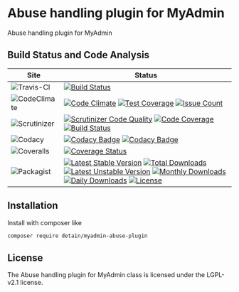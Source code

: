 # Abuse handling plugin for MyAdmin

Abuse handling plugin for MyAdmin

## Build Status and Code Analysis

Site          | Status
--------------|---------------------------
![Travis-CI](http://i.is.cc/storage/GYd75qN.png "Travis-CI")     | [![Build Status](https://travis-ci.org/detain/myadmin-abuse-plugin.svg?branch=master)](https://travis-ci.org/detain/myadmin-abuse-plugin)
![CodeClimate](http://i.is.cc/storage/GYlageh.png "CodeClimate")  | [![Code Climate](https://codeclimate.com/github/detain/myadmin-abuse-plugin/badges/gpa.svg)](https://codeclimate.com/github/detain/myadmin-abuse-plugin) [![Test Coverage](https://codeclimate.com/github/detain/myadmin-abuse-plugin/badges/coverage.svg)](https://codeclimate.com/github/detain/myadmin-abuse-plugin/coverage) [![Issue Count](https://codeclimate.com/github/detain/myadmin-abuse-plugin/badges/issue_count.svg)](https://codeclimate.com/github/detain/myadmin-abuse-plugin)
![Scrutinizer](http://i.is.cc/storage/GYeUnux.png "Scrutinizer")   | [![Scrutinizer Code Quality](https://scrutinizer-ci.com/g/myadmin-plugins/myadmin-abuse-plugin/badges/quality-score.png?b=master)](https://scrutinizer-ci.com/g/myadmin-plugins/myadmin-abuse-plugin/?branch=master) [![Code Coverage](https://scrutinizer-ci.com/g/myadmin-plugins/myadmin-abuse-plugin/badges/coverage.png?b=master)](https://scrutinizer-ci.com/g/myadmin-plugins/myadmin-abuse-plugin/?branch=master) [![Build Status](https://scrutinizer-ci.com/g/myadmin-plugins/myadmin-abuse-plugin/badges/build.png?b=master)](https://scrutinizer-ci.com/g/myadmin-plugins/myadmin-abuse-plugin/build-status/master)
![Codacy](http://i.is.cc/storage/GYi66Cx.png "Codacy")        | [![Codacy Badge](https://api.codacy.com/project/badge/Grade/226251fc068f4fd5b4b4ef9a40011d06)](https://www.codacy.com/app/detain/myadmin-abuse-plugin) [![Codacy Badge](https://api.codacy.com/project/badge/Coverage/25fa74eb74c947bf969602fcfe87e349)](https://www.codacy.com/app/detain/myadmin-abuse-plugin?utm_source=github.com&utm_medium=referral&utm_content=detain/myadmin-abuse-plugin&utm_campaign=Badge_Coverage)
![Coveralls](http://i.is.cc/storage/GYjNSim.png "Coveralls")    | [![Coverage Status](https://coveralls.io/repos/github/detain/db_abstraction/badge.svg?branch=master)](https://coveralls.io/github/detain/myadmin-abuse-plugin?branch=master)
![Packagist](http://i.is.cc/storage/GYacBEX.png "Packagist")     | [![Latest Stable Version](https://poser.pugx.org/detain/myadmin-abuse-plugin/version)](https://packagist.org/packages/detain/myadmin-abuse-plugin) [![Total Downloads](https://poser.pugx.org/detain/myadmin-abuse-plugin/downloads)](https://packagist.org/packages/detain/myadmin-abuse-plugin) [![Latest Unstable Version](https://poser.pugx.org/detain/myadmin-abuse-plugin/v/unstable)](//packagist.org/packages/detain/myadmin-abuse-plugin) [![Monthly Downloads](https://poser.pugx.org/detain/myadmin-abuse-plugin/d/monthly)](https://packagist.org/packages/detain/myadmin-abuse-plugin) [![Daily Downloads](https://poser.pugx.org/detain/myadmin-abuse-plugin/d/daily)](https://packagist.org/packages/detain/myadmin-abuse-plugin) [![License](https://poser.pugx.org/detain/myadmin-abuse-plugin/license)](https://packagist.org/packages/detain/myadmin-abuse-plugin)


## Installation

Install with composer like

```sh
composer require detain/myadmin-abuse-plugin
```

## License

The Abuse handling plugin for MyAdmin class is licensed under the LGPL-v2.1 license.

